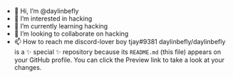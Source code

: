 - 👋 Hi, I’m @daylinbefly
- 👀 I’m interested in hacking
- 🌱 I’m currently learning hacking
- 💞️ I’m looking to collaborate on hacking
- 📫 How to reach me discord-lover boy tjay#9381
daylinbefly/daylinbefly is a ✨ special ✨ repository because its `README.md` (this file) appears on your GitHub profile.
You can click the Preview link to take a look at your changes.
